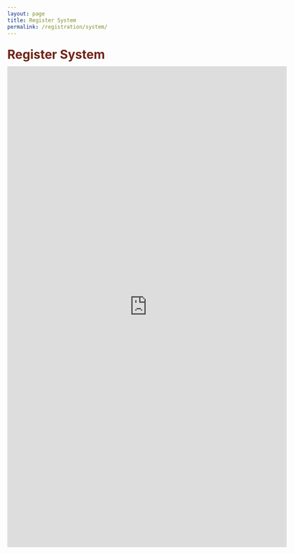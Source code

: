 ```yaml
---
layout: page
title: Register System
permalink: /registration/system/
---
```


<div class="section-title">
    <h1 class="custom-h1">Register System</h1>
</div>

<iframe src="https://forms.fillout.com/t/6vh9LTs4gVus" width="640" height="1100" frameborder="0" marginheight="0" marginwidth="0">Loading…</iframe>

<style>
/* 如果你想让每个标题在一个特定的区域或者容器中居中，你也可以使用 .section-title 类： */
.section-title {
    text-align: center; /* 这会使容器内的所有元素居中 */
}

.custom-h1 {
    font-size: 2em; /* 或其他你需要的大小 */
    font-weight: bold; /* 使文本加粗 */
    color: #6f2316; /* 设置文本颜色为红色 */
    text-align: left; /* 居中文本 */
    margin: 0; /* 移除默认的边距 */
    padding: 10px 0; /* 可选：添加一些上下填充 */
}

.section-content-left {
    color: black; /* 设置文本颜色为黑色 */
    text-align: left; /* 居中文本 */
    margin: 0; /* 移除默认的边距 */
    padding: 10px 0; /* 可选：添加一些上下填充 */
    font-size: 1.5em; /* 设置字体大小，根据需要调整 */
}

/* 你可以根据需要添加额外的 CSS 来美化表单 */
input[type="text"],
input[type="email"],
textarea {
    width: 100%; /* 让输入框填满容器宽度 */
    padding: 8px; /* 添加一些内边距 */
    margin: 8px 0; /* 添加一些外边距 */
    display: inline-block; /* 使元素以块级方式显示，但仍然在行内 */
    border: 1px solid #ccc; /* 边框 */
    border-radius: 4px; /* 边框圆角 */
    box-sizing: border-box; /* 盒模型 */
}

input[type="submit"] {
    width: 100%;
    background-color: #4CAF50; /* 按钮颜色 */
    color: white;
    padding: 14px 20px;
    margin: 8px 0;
    border: none;
    border-radius: 4px;
    cursor: pointer; /* 鼠标光标 */
}

input[type="submit"]:hover {
    background-color: #45a049; /* 鼠标悬停时的颜色变化 */
}
</style>